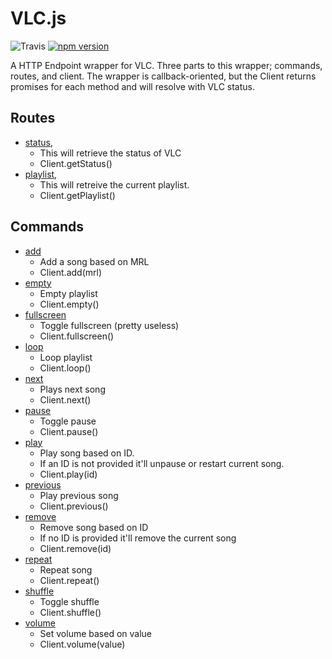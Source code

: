 # VLC.js
![Travis](https://travis-ci.com/dylhack/vlc.js.svg?branch=master)
[![npm version](https://badge.fury.io/js/vlc.js.svg)](https://badge.fury.io/js/vlc.js)

A HTTP Endpoint wrapper for VLC. Three parts to this wrapper; commands, routes, and client. The wrapper is callback-oriented, but the Client returns promises for each method and will resolve with VLC status.

## Routes
 - [status](./src/routes/status.js), 
   - This will retrieve the status of VLC
   - Client.getStatus()	
 - [playlist](./src/routes/playlist.js), 
   - This will retreive the current playlist.
   - Client.getPlaylist()

## Commands
 - [add](./src/commands/add.js)
   - Add a song based on MRL
   - Client.add(mrl)
 - [empty](./src/commands/empty.js)
   - Empty playlist
   - Client.empty()
 - [fullscreen](./src/commands/fullscreen.js)
   - Toggle fullscreen (pretty useless)
   - Client.fullscreen()
 - [loop](./src/commands/loop.js)
   - Loop playlist
   - Client.loop()
 - [next](./src/commands/next.js)
   - Plays next song
   - Client.next()
 - [pause](./src/commands/pause.js)
   - Toggle pause
   - Client.pause()
 - [play](./src/commands/play.js)
   - Play song based on ID. 
   - If an ID is not provided it'll unpause or restart current song.
   - Client.play(id)
 - [previous](./src/commands/previous.js)
   - Play previous song
   - Client.previous()
 - [remove](./src/commands/remove.js)
   - Remove song based on ID
   - If no ID is provided it'll remove the current song
   - Client.remove(id)
 - [repeat](./src/commands/repeat.js)
   - Repeat song
   - Client.repeat()
 - [shuffle](./src/commands/shuffle.js)
   - Toggle shuffle
   - Client.shuffle()
 - [volume](./src/commands/volume.js)
   - Set volume based on value
   - Client.volume(value)
